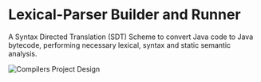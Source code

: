 # Lexical-Parser Builder and Runner
A Syntax Directed Translation (SDT) Scheme to convert Java code to Java bytecode, performing necessary lexical, syntax and static semantic analysis.

![Compilers Project Design](https://github.com/user-attachments/assets/b9f76cd6-26d0-4b23-b074-b3bd91d138e7)
